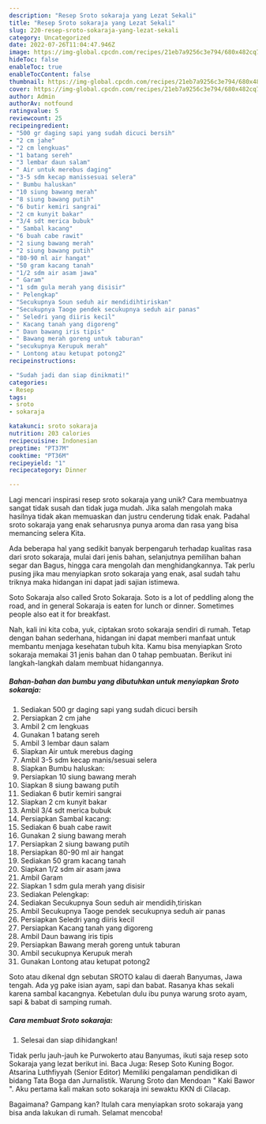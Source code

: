 ```yaml
---
description: "Resep Sroto sokaraja yang Lezat Sekali"
title: "Resep Sroto sokaraja yang Lezat Sekali"
slug: 220-resep-sroto-sokaraja-yang-lezat-sekali
category: Uncategorized
date: 2022-07-26T11:04:47.946Z
image: https://img-global.cpcdn.com/recipes/21eb7a9256c3e794/680x482cq70/sroto-sokaraja-foto-resep-utama.jpg
hideToc: false
enableToc: true
enableTocContent: false
thumbnail: https://img-global.cpcdn.com/recipes/21eb7a9256c3e794/680x482cq70/sroto-sokaraja-foto-resep-utama.jpg
cover: https://img-global.cpcdn.com/recipes/21eb7a9256c3e794/680x482cq70/sroto-sokaraja-foto-resep-utama.jpg
author: Admin
authorAv: notfound
ratingvalue: 5
reviewcount: 25
recipeingredient:
- "500 gr daging sapi yang sudah dicuci bersih"
- "2 cm jahe"
- "2 cm lengkuas"
- "1 batang sereh"
- "3 lembar daun salam"
- " Air untuk merebus daging"
- "3-5 sdm kecap manissesuai selera"
- " Bumbu haluskan"
- "10 siung bawang merah"
- "8 siung bawang putih"
- "6 butir kemiri sangrai"
- "2 cm kunyit bakar"
- "3/4 sdt merica bubuk"
- " Sambal kacang"
- "6 buah cabe rawit"
- "2 siung bawang merah"
- "2 siung bawang putih"
- "80-90 ml air hangat"
- "50 gram kacang tanah"
- "1/2 sdm air asam jawa"
- " Garam"
- "1 sdm gula merah yang disisir"
- " Pelengkap"
- "Secukupnya Soun seduh air mendidihtiriskan"
- "Secukupnya Taoge pendek secukupnya seduh air panas"
- " Seledri yang diiris kecil"
- " Kacang tanah yang digoreng"
- " Daun bawang iris tipis"
- " Bawang merah goreng untuk taburan"
- "secukupnya Kerupuk merah"
- " Lontong atau ketupat potong2"
recipeinstructions:

- "Sudah jadi dan siap dinikmati!"
categories:
- Resep
tags:
- sroto
- sokaraja

katakunci: sroto sokaraja 
nutrition: 203 calories
recipecuisine: Indonesian
preptime: "PT37M"
cooktime: "PT36M"
recipeyield: "1"
recipecategory: Dinner

---
```





Lagi mencari inspirasi resep sroto sokaraja yang unik? Cara membuatnya sangat tidak susah dan tidak juga mudah. Jika salah mengolah maka hasilnya tidak akan memuaskan dan justru cenderung tidak enak. Padahal sroto sokaraja yang enak seharusnya punya aroma dan rasa yang bisa memancing selera Kita.





Ada beberapa hal yang sedikit banyak berpengaruh terhadap kualitas rasa dari sroto sokaraja, mulai dari jenis bahan, selanjutnya pemilihan bahan segar dan Bagus, hingga cara mengolah dan menghidangkannya. Tak perlu pusing jika mau menyiapkan sroto sokaraja yang enak,      asal sudah tahu triknya maka hidangan ini dapat jadi sajian istimewa.














Soto Sokaraja also called Sroto Sokaraja. Soto is a lot of peddling along the road, and in general Sokaraja is eaten for lunch or dinner. Sometimes people also eat it for breakfast.






Nah, kali ini kita coba, yuk, ciptakan sroto sokaraja sendiri di rumah. Tetap dengan bahan sederhana, hidangan ini dapat memberi manfaat untuk membantu menjaga kesehatan tubuh kita. Kamu bisa menyiapkan Sroto sokaraja memakai 31 jenis bahan dan 0 tahap pembuatan. Berikut ini langkah-langkah dalam membuat hidangannya.

<!--inarticleads1-->

##### Bahan-bahan dan bumbu yang dibutuhkan untuk menyiapkan Sroto sokaraja:

1. Sediakan 500 gr daging sapi yang sudah dicuci bersih
1. Persiapkan 2 cm jahe
1. Ambil 2 cm lengkuas
1. Gunakan 1 batang sereh
1. Ambil 3 lembar daun salam
1. Siapkan  Air untuk merebus daging
1. Ambil 3-5 sdm kecap manis/sesuai selera
1. Siapkan  Bumbu haluskan:
1. Persiapkan 10 siung bawang merah
1. Siapkan 8 siung bawang putih
1. Sediakan 6 butir kemiri sangrai
1. Siapkan 2 cm kunyit bakar
1. Ambil 3/4 sdt merica bubuk
1. Persiapkan  Sambal kacang:
1. Sediakan 6 buah cabe rawit
1. Gunakan 2 siung bawang merah
1. Persiapkan 2 siung bawang putih
1. Persiapkan 80-90 ml air hangat
1. Sediakan 50 gram kacang tanah
1. Siapkan 1/2 sdm air asam jawa
1. Ambil  Garam
1. Siapkan 1 sdm gula merah yang disisir
1. Sediakan  Pelengkap:
1. Sediakan Secukupnya Soun seduh air mendidih,tiriskan
1. Ambil Secukupnya Taoge pendek secukupnya seduh air panas
1. Persiapkan  Seledri yang diiris kecil
1. Persiapkan  Kacang tanah yang digoreng
1. Ambil  Daun bawang iris tipis
1. Persiapkan  Bawang merah goreng untuk taburan
1. Ambil secukupnya Kerupuk merah
1. Gunakan  Lontong atau ketupat potong2


Soto atau dikenal dgn sebutan SROTO kalau di daerah Banyumas, Jawa tengah. Ada yg pake isian ayam, sapi dan babat. Rasanya khas sekali karena sambal kacangnya. Kebetulan dulu ibu punya warung sroto ayam, sapi &amp; babat di samping rumah. 

<!--inarticleads2-->

##### Cara membuat Sroto sokaraja:


1. Selesai dan siap dihidangkan!

Tidak perlu jauh-jauh ke Purwokerto atau Banyumas, ikuti saja resep soto Sokaraja yang lezat berikut ini. Baca Juga: Resep Soto Kuning Bogor. Atsarina Luthfiyyah (Senior Editor) Memiliki pengalaman pendidikan di bidang Tata Boga dan Jurnalistik. Warung Sroto dan Mendoan &#34; Kaki Bawor &#34;. Aku pertama kali makan soto sokaraja ini sewaktu KKN di Cilacap. 

Bagaimana? Gampang kan? Itulah cara menyiapkan sroto sokaraja yang bisa anda lakukan di rumah. Selamat mencoba!
